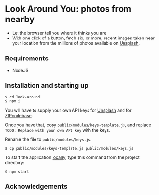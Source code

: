 # Look Around You: photos from nearby

* Let the browser tell you where it thinks you are
* With one click of a button, fetch six, or more, recent images taken near your location from the millions of photos available on [Unsplash](http://unsplash.com).

## Requirements
* NodeJS

## Installation and starting up
```console
$ cd look-around
$ npm i
```
You will have to supply your own API keys for [Unsplash](https://unsplash.com/oauth/applications) and for [ZIPcodebase](https://zipcodebase.com/).

Once you have that, copy `public/modules/keys-template.js`, and 
replace `TODO: Replace with your own API key` with the keys. 

Rename the file to `public/modules/keys.js`.

```console
$ cp public/modules/keys-template.js public/modules/keys.js
```
To start the application [locally](http://localhost:3467), type this command from the project directory:

```console
$ npm start
```


## Acknowledgements